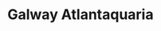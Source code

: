 ---
title: "Galway Atlantaquaria"
address: "The Promenade, Salthill, Co. Galway"
tel: "+353 (0)91 58 5100"
county: "Galway"
category: "Zoos And Aquariums"
type: "Content"
lat: "53.25990676879883"
lng: "-9.074019432067871"
---